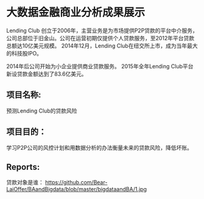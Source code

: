 # 大数据金融商业分析成果展示

Lending Club 创立于2006年，主营业务是为市场提供P2P贷款的平台中介服务，公司总部位于旧金山。公司在运营初期仅提供个人贷款服务，至2012年平台贷款总额达10亿美元规模。
2014年12月，Lending Club在纽交所上市，成为当年最大的科技股IPO。

2014年后公司开始为小企业提供商业贷款服务。
2015年全年Lending Club平台新设贷款金额达到了83.6亿美元。

## 项目名称:
预测Lending Club的贷款风险

## 项目目的：
学习P2P公司的风控计划和用数据分析的办法衡量未来的贷款风险，降低坏账。

## Reports:
贷款对象是谁：
https://github.com/Bear-LaiOffer/BAandBigdata/blob/master/bigdataandBA/1.jpg
